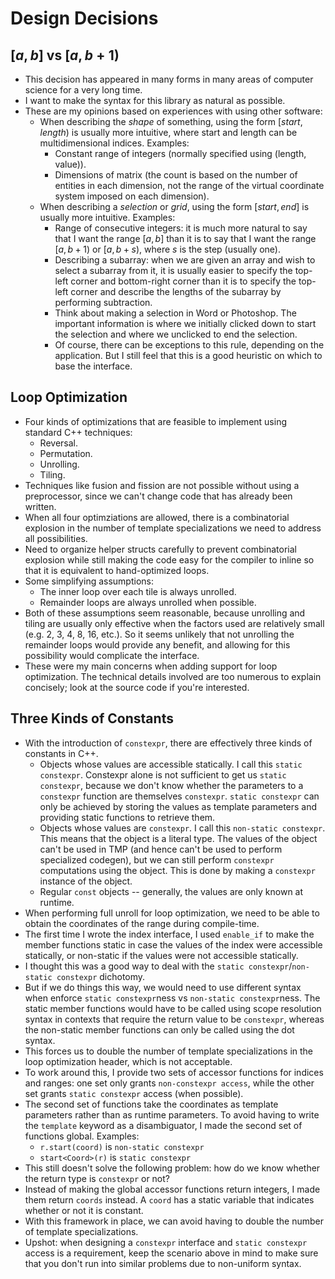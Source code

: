 <!--
  ** File Name: design_decisions.md
  ** Author:    Aditya Ramesh
  ** Date:      01/20/2015
  ** Contact:   _@adityaramesh.com
-->

# Design Decisions

## $[a, b]$ vs $[a, b + 1)$

- This decision has appeared in many forms in many areas of computer science for
a very long time.
- I want to make the syntax for this library as natural as possible.
- These are my opinions based on experiences with using other software:
  - When describing the _shape_ of something, using the form $[start, length)$
  is usually more intuitive, where start and length can be multidimensional
  indices. Examples:
    - Constant range of integers (normally specified using (length, value)).
    - Dimensions of matrix (the count is based on the number of entities in each
    dimension, not the range of the virtual coordinate system imposed on each
    dimension).
  - When describing a _selection_ or _grid_, using the form $[start, end]$ is
  usually more intuitive. Examples:
    - Range of consecutive integers: it is much more natural to say that I want
    the range $[a, b]$ than it is to say that I want the range $[a, b + 1)$ or
    $[a, b + s)$, where $s$ is the step (usually one).
    - Describing a subarray: when we are given an array and wish to select a
    subarray from it, it is usually easier to specify the top-left corner and
    bottom-right corner than it is to specify the top-left corner and describe
    the lengths of the subarray by performing subtraction.
    - Think about making a selection in Word or Photoshop. The important
    information is where we initially clicked down to start the selection and
    where we unclicked to end the selection.
    - Of course, there can be exceptions to this rule, depending on the
    application. But I still feel that this is a good heuristic on which to base
    the interface.

## Loop Optimization

- Four kinds of optimizations that are feasible to implement using standard C++
techniques:
  - Reversal.
  - Permutation.
  - Unrolling.
  - Tiling.
- Techniques like fusion and fission are not possible without using a
preprocessor, since we can't change code that has already been written.
- When all four optimziations are allowed, there is a combinatorial explosion in
the number of template specializations we need to address all possibilities.
- Need to organize helper structs carefully to prevent combinatorial explosion
while still making the code easy for the compiler to inline so that it is
equivalent to hand-optimized loops.
- Some simplifying assumptions:
  - The inner loop over each tile is always unrolled.
  - Remainder loops are always unrolled when possible.
- Both of these assumptions seem reasonable, because unrolling and tiling are
usually only effective when the factors used are relatively small (e.g. 2, 3, 4,
8, 16, etc.). So it seems unlikely that not unrolling the remainder loops would
provide any benefit, and allowing for this possibility would complicate the
interface.
- These were my main concerns when adding support for loop optimization. The
technical details involved are too numerous to explain concisely; look at the
source code if you're interested.

## Three Kinds of Constants

- With the introduction of `constexpr`, there are effectively three kinds of
constants in C++.
  - Objects whose values are accessible statically. I call this `static
  constexpr`. Constexpr alone is not sufficient to get us `static constexpr`,
  because we don't know whether the parameters to a `constexpr` function are
  themselves `constexpr`. `static constexpr` can only be achieved by storing the
  values as template parameters and providing static functions to retrieve them.
  - Objects whose values are `constexpr`. I call this `non-static constexpr`.
  This means that the object is a literal type. The values of the object can't
  be used in TMP (and hence can't be used to perform specialized codegen), but
  we can still perform `constexpr` computations using the object. This is done
  by making a `constexpr` instance of the object.
  - Regular `const` objects -- generally, the values are only known at runtime.
- When performing full unroll for loop optimization, we need to be able to
obtain the coordinates of the range during compile-time.
- The first time I wrote the index interface, I used `enable_if` to make the
member functions static in case the values of the index were accessible
statically, or non-static if the values were not accessible statically.
- I thought this was a good way to deal with the `static constexpr`/`non-static
constexpr` dichotomy.
- But if we do things this way, we would need to use different syntax when
enforce `static constexpr`ness vs `non-static constexpr`ness. The static member
functions would have to be called using scope resolution syntax in contexts that
require the return value to be `constexpr`, whereas the non-static member
functions can only be called using the dot syntax.
- This forces us to double the number of template specializations in the loop
optimization header, which is not acceptable.
- To work around this, I provide two sets of accessor functions for indices and
ranges: one set only grants `non-constexpr access`, while the other set grants
`static constexpr` access (when possible).
- The second set of functions take the coordinates as template parameters rather
than as runtime parameters. To avoid having to write the `template` keyword as a
disambiguator, I made the second set of functions global. Examples:
  - `r.start(coord)` is `non-static constexpr`
  - `start<Coord>(r)` is `static constexpr`
- This still doesn't solve the following problem: how do we know whether the
return type is `constexpr` or not?
- Instead of making the global accessor functions return integers, I made them
return `coords` instead. A `coord` has a static variable that indicates whether
or not it is constant.
- With this framework in place, we can avoid having to double the number of
template specializations.
- Upshot: when designing a `constexpr` interface and `static constexpr` access
is a requirement, keep the scenario above in mind to make sure that you don't
run into similar problems due to non-uniform syntax.
